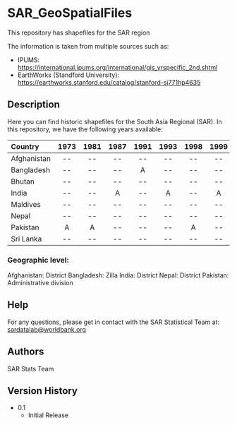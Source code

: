 # SAR_GeoSpatialFiles
This repository has shapefiles for the SAR region

The information is taken from multiple sources such as:
* IPUMS: https://international.ipums.org/international/gis_yrspecific_2nd.shtml
* EarthWorks (Standford University): https://earthworks.stanford.edu/catalog/stanford-sj771hp4635


## Description
Here you can find historic shapefiles for the South Asia Regional (SAR). 
In this repository, we have the following years available:


| Country      | 1973   | 1981        | 1987  | 1991   | 1993      | 1998  | 1999      | 2001    |   2004  | 2009  |2011  | 2016  |
| :----        | :----: | :----:      | :----: | :----:  |  :----:  | :----: | :----:   | :----: | :----: | :----: | :----: | :----: | 
| Afghanistan  |   --   | --          | --    | --      | --       | --     | --       | A       | -- | -- |A | -- |
| Bangladesh   |   --   | --          | --    | A      | --       | --     | --       |  --      | -- | -- | A| A |
| Bhutan       |   --   | --          | --    | --      | --       | --     | --       |  --  |  -- | -- |-- |
| India        |   --   | --          | A    | --      | A         | --     | A       |  --  |  A | A | A|-- |
| Maldives     |   --   | --          | --    | --      | --       | --     | --       |  --  |  -- | -- | -- |-- |
| Nepal        |   --   | --          | --    | --      | --       | --     | --       |  A  |  -- |-- |-- |-- |
| Pakistan     |   A    | A           | --    | --      | --       | A     | --       |  --  |  -- |-- |-- |-- |
| Sri Lanka    |   --   | --          | --    | --      | --       | --     | --       |  --  |  -- |-- |-- |-- |

### Geographic level:
Afghanistan: District
Bangladesh:  Zilla
India:       District
Nepal:       District
Pakistan:    Administrative division

## Help
For any questions, please get in contact with the SAR Statistical Team at: sardatalab@worldbank.org

## Authors
SAR Stats Team

## Version History
* 0.1
    * Initial Release
